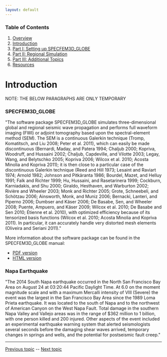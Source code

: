 ```yaml
---
layout: default
---
```


### Table of Contents
1. [Overview](/index.md)
2. [Introduction](/intro_specfem.md)
3. [Part I: Setting up SPECFEM3D_GLOBE](/getting_started.md)
4. [Part II: Regional Simulation](/prep_data.md)
5. [Part III: Additional Topics](/partIII.md)
6. [Resources](resources.md)

# Introduction

NOTE: THE BELOW PARAGRAPHS ARE ONLY TEMPORARY

### SPECFEM3D_GLOBE <a name="specfem"></a>

"The software package SPECFEM3D_GLOBE simulates three-dimensional global and
regional seismic wave propagation and performs full waveform imaging (FWI) or
adjoint tomography based upon the spectral-element method (SEM). The SEM is a
continuous Galerkin technique (Tromp, Komatitsch, and Liu 2008; Peter et al.
2011), which can easily be made discontinuous (Bernardi, Maday, and Patera
1994; Chaljub 2000; Kopriva, Woodruff, and Hussaini 2002; Chaljub, Capdeville,
and Vilotte 2003; Legay, Wang, and Belytschko 2005; Kopriva 2006; Wilcox et al.
2010; Acosta Minolia and Kopriva 2011); it is then close to a particular case
of the discontinuous Galerkin technique (Reed and Hill 1973; Lesaint and
Raviart 1974; Arnold 1982; Johnson and Pitkäranta 1986; Bourdel, Mazet, and
Helluy 1991; Falk and Richter 1999; Hu, Hussaini, and Rasetarinera 1999;
Cockburn, Karniadakis, and Shu 2000; Giraldo, Hesthaven, and Warburton 2002;
Rivière and Wheeler 2003; Monk and Richter 2005; Grote, Schneebeli, and
Schötzau 2006; Ainsworth, Monk, and Muniz 2006; Bernacki, Lanteri, and Piperno
2006; Dumbser and Käser 2006; De Basabe, Sen, and Wheeler 2008; Puente,
Ampuero, and Käser 2009; Wilcox et al. 2010; De Basabe and Sen 2010; Étienne et
al. 2010), with optimized efficiency because of its tensorized basis functions
(Wilcox et al. 2010; Acosta Minolia and Kopriva 2011). In particular, it can
accurately handle very distorted mesh elements (Oliveira and Seriani 2011)."

More information about the software package can be found in the SPECFEM3D_GLOBE
manual:

* [PDF version](https://geodynamics.org/cig/software/specfem3d_globe/specfem3d_globe-manual.pdf)
* [HTML version](http://specfem3d-globe.readthedocs.io/en/latest/)



### Napa Earthquake <a name="napa"></a>

"The 2014 South Napa earthquake occurred in the North San Francisco Bay Area on
August 24 at 03:20:44 Pacific Daylight Time. At 6.0 on the moment magnitude
scale and with a maximum Mercalli intensity of VIII (Severe) the event was the
largest in the San Francisco Bay Area since the 1989 Loma Prieta earthquake. It
was located to the south of Napa and to the northwest of American Canyon on the
West Napa Fault. Total damage in the southern Napa Valley and Vallejo areas was
in the range of $362 million to 1 billion, with one person killed and 200
injured. Other aspects of the event included an experimental earthquake warning
system that alerted seismologists several seconds before the damaging shear
waves arrived, temporary changes in springs and wells, and the potential for
postseismic fault creep."

---

[Previous topic](/index.md) -- [Next topic](/getting_started.md)
